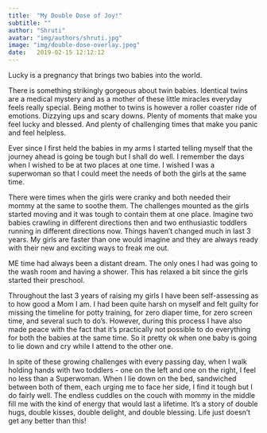 ```yaml
---
title:  "My Double Dose of Joy!"
subtitle: ""
author: "Shruti"
avatar: "img/authors/shruti.jpg"
image: "img/double-dose-overlay.jpeg"
date:   2019-02-15 12:12:12
---
```


Lucky is a pregnancy that brings two babies into the world. 

There is something strikingly gorgeous about twin babies. Identical twins are a medical mystery and as a mother of these little miracles everyday feels really special. Being mother to twins is however a roller coaster ride of emotions. Dizzying ups and scary downs. Plenty of moments that make you feel lucky and blessed. And plenty of challenging times that make you panic and feel helpless.

Ever since I first held the babies in my arms I started telling myself that the journey ahead is going be tough but I shall do well. I remember the days when I wished to be at two places at one time. I wished I was a superwoman so that I could meet the needs of both the girls at the same time.

There were times when the girls were cranky and both needed their mommy at the same to soothe them. The challenges mounted as the girls started moving and it was tough to contain them at one place. Imagine two babies crawling in different directions then and two enthusiastic toddlers running in different directions now. Things haven’t changed much in last 3 years. My girls are faster than one would imagine and they are always ready with their new and exciting ways to freak me out.

ME time had always been a distant dream. The only ones I had was going to the wash room and having a shower. This has relaxed a bit since the girls started their preschool.

Throughout the last 3 years of raising my girls I have been self-assessing as to how good a Mom I am. I had been quite harsh on myself and felt guilty for missing the timeline for potty training, for zero diaper time, for zero screen time, and several such to do’s. However, during this process I have also made peace with the fact that it’s practically not possible to do everything for both the babies at the same time. So it pretty ok when one baby is going to lie down and cry while I attend to the other one.

In spite of these growing challenges with every passing day, when I walk holding hands with two toddlers - one on the left and one on the right, I feel no less than a Superwoman. When I lie down on the bed, sandwiched between both of them, each urging me to face her side, I find it tough but I do fairly well. The endless cuddles on the couch with mommy in the middle fill me with the kind of energy that would last a lifetime. It’s a story of double hugs, double kisses, double delight, and double blessing. Life just doesn’t get any better than this!
